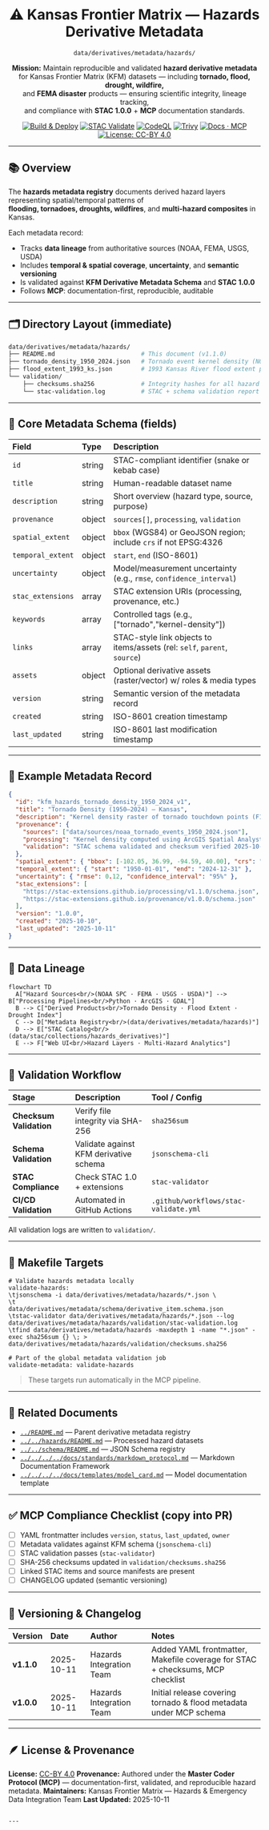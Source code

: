 <div align="center">

# ⚠️ Kansas Frontier Matrix — Hazards Derivative Metadata  
`data/derivatives/metadata/hazards/`

**Mission:** Maintain reproducible and validated **hazard derivative metadata**  
for Kansas Frontier Matrix (KFM) datasets — including **tornado, flood, drought, wildfire,**  
and **FEMA disaster** products — ensuring scientific integrity, lineage tracking,  
and compliance with **STAC 1.0.0** + **MCP** documentation standards.

[![Build & Deploy](https://img.shields.io/github/actions/workflow/status/bartytime4life/Kansas-Frontier-Matrix/site.yml?label=Build%20%26%20Deploy)](../../../../../.github/workflows/site.yml)
[![STAC Validate](https://img.shields.io/badge/STAC-validate-blue)](../../../../../.github/workflows/stac-validate.yml)
[![CodeQL](https://img.shields.io/github/actions/workflow/status/bartytime4life/Kansas-Frontier-Matrix/codeql.yml?label=CodeQL)](../../../../../.github/workflows/codeql.yml)
[![Trivy](https://img.shields.io/badge/Container-Scan-informational)](../../../../../.github/workflows/trivy.yml)
[![Docs · MCP](https://img.shields.io/badge/Docs-MCP-blue)](../../../../../docs/)
[![License: CC-BY 4.0](https://img.shields.io/badge/License-CC--BY%204.0-lightgrey)](../../../../../LICENSE)

</div>

---

## 📚 Overview

The **hazards metadata registry** documents derived hazard layers representing spatial/temporal patterns of  
**flooding, tornadoes, droughts, wildfires**, and **multi-hazard composites** in Kansas.

Each metadata record:
- Tracks **data lineage** from authoritative sources (NOAA, FEMA, USGS, USDA)
- Includes **temporal & spatial coverage**, **uncertainty**, and **semantic versioning**
- Is validated against **KFM Derivative Metadata Schema** and **STAC 1.0.0**
- Follows **MCP**: documentation-first, reproducible, auditable

---

## 🗂️ Directory Layout (immediate)

```bash
data/derivatives/metadata/hazards/
├── README.md                        # This document (v1.1.0)
├── tornado_density_1950_2024.json   # Tornado event kernel density (NOAA SPC)
├── flood_extent_1993_ks.json        # 1993 Kansas River flood extent polygons
└── validation/
    ├── checksums.sha256             # Integrity hashes for all hazard metadata JSONs
    └── stac-validation.log          # STAC + schema validation report
````

---

## 🧩 Core Metadata Schema (fields)

| Field             | Type   | Description                                                               |
| :---------------- | :----- | :------------------------------------------------------------------------ |
| `id`              | string | STAC-compliant identifier (snake or kebab case)                           |
| `title`           | string | Human-readable dataset name                                               |
| `description`     | string | Short overview (hazard type, source, purpose)                             |
| `provenance`      | object | `sources[]`, `processing`, `validation`                                   |
| `spatial_extent`  | object | `bbox` (WGS84) or GeoJSON region; include `crs` if not EPSG:4326          |
| `temporal_extent` | object | `start`, `end` (ISO-8601)                                                 |
| `uncertainty`     | object | Model/measurement uncertainty (e.g., `rmse`, `confidence_interval`)       |
| `stac_extensions` | array  | STAC extension URIs (processing, provenance, etc.)                        |
| `keywords`        | array  | Controlled tags (e.g., ["tornado","kernel-density"])                      |
| `links`           | array  | STAC-style link objects to items/assets (rel: `self`, `parent`, `source`) |
| `assets`          | object | Optional derivative assets (raster/vector) w/ roles & media types         |
| `version`         | string | Semantic version of the metadata record                                   |
| `created`         | string | ISO-8601 creation timestamp                                               |
| `last_updated`    | string | ISO-8601 last modification timestamp                                      |

---

## 🧠 Example Metadata Record

```json
{
  "id": "kfm_hazards_tornado_density_1950_2024_v1",
  "title": "Tornado Density (1950–2024) — Kansas",
  "description": "Kernel density raster of tornado touchdown points (F1–F5) derived from NOAA SPC event database.",
  "provenance": {
    "sources": ["data/sources/noaa_tornado_events_1950_2024.json"],
    "processing": "Kernel density computed using ArcGIS Spatial Analyst (search radius: 25 km).",
    "validation": "STAC schema validated and checksum verified 2025-10-10."
  },
  "spatial_extent": { "bbox": [-102.05, 36.99, -94.59, 40.00], "crs": "EPSG:4326" },
  "temporal_extent": { "start": "1950-01-01", "end": "2024-12-31" },
  "uncertainty": { "rmse": 0.12, "confidence_interval": "95%" },
  "stac_extensions": [
    "https://stac-extensions.github.io/processing/v1.1.0/schema.json",
    "https://stac-extensions.github.io/provenance/v1.0.0/schema.json"
  ],
  "version": "1.0.0",
  "created": "2025-10-10",
  "last_updated": "2025-10-11"
}
```

---

## 🧭 Data Lineage

```mermaid
flowchart TD
  A["Hazard Sources<br/>(NOAA SPC · FEMA · USGS · USDA)"] --> B["Processing Pipelines<br/>Python · ArcGIS · GDAL"]
  B --> C["Derived Products<br/>Tornado Density · Flood Extent · Drought Index"]
  C --> D["Metadata Registry<br/>(data/derivatives/metadata/hazards)"]
  D --> E["STAC Catalog<br/>(data/stac/collections/hazards_derivatives)"]
  E --> F["Web UI<br/>Hazard Layers · Multi-Hazard Analytics"]
```

<!-- END OF MERMAID -->

---

## 🧪 Validation Workflow

| Stage                   | Description                            | Tool / Config                         |
| :---------------------- | :------------------------------------- | :------------------------------------ |
| **Checksum Validation** | Verify file integrity via SHA-256      | `sha256sum`                           |
| **Schema Validation**   | Validate against KFM derivative schema | `jsonschema-cli`                      |
| **STAC Compliance**     | Check STAC 1.0 + extensions            | `stac-validator`                      |
| **CI/CD Validation**    | Automated in GitHub Actions            | `.github/workflows/stac-validate.yml` |

All validation logs are written to `validation/`.

---

## 🔧 Makefile Targets

```make
# Validate hazards metadata locally
validate-hazards:
\tjsonschema -i data/derivatives/metadata/hazards/*.json \
\t           data/derivatives/metadata/schema/derivative_item.schema.json
\tstac-validator data/derivatives/metadata/hazards/*.json --log data/derivatives/metadata/hazards/validation/stac-validation.log
\tfind data/derivatives/metadata/hazards -maxdepth 1 -name "*.json" -exec sha256sum {} \; > data/derivatives/metadata/hazards/validation/checksums.sha256

# Part of the global metadata validation job
validate-metadata: validate-hazards
```

> These targets run automatically in the MCP pipeline.

---

## 🔗 Related Documents

* [`../README.md`](../README.md) — Parent derivative metadata registry
* [`../../hazards/README.md`](../../hazards/README.md) — Processed hazard datasets
* [`../../schema/README.md`](../../schema/README.md) — JSON Schema registry
* [`../../../../docs/standards/markdown_protocol.md`](../../../../docs/standards/markdown_protocol.md) — Markdown Documentation Framework
* [`../../../../docs/templates/model_card.md`](../../../../docs/templates/model_card.md) — Model documentation template

---

## ✅ MCP Compliance Checklist (copy into PR)

* [ ] YAML frontmatter includes `version`, `status`, `last_updated`, `owner`
* [ ] Metadata validates against KFM schema (`jsonschema-cli`)
* [ ] STAC validation passes (`stac-validator`)
* [ ] SHA-256 checksums updated in `validation/checksums.sha256`
* [ ] Linked STAC items and source manifests are present
* [ ] CHANGELOG updated (semantic versioning)

---

## 🧾 Versioning & Changelog

| Version    | Date       | Author                   | Notes                                                                         |
| :--------- | :--------- | :----------------------- | :---------------------------------------------------------------------------- |
| **v1.1.0** | 2025-10-11 | Hazards Integration Team | Added YAML frontmatter, Makefile coverage for STAC + checksums, MCP checklist |
| **v1.0.0** | 2025-10-11 | Hazards Integration Team | Initial release covering tornado & flood metadata under MCP schema            |

---

## 🪶 License & Provenance

**License:** [CC-BY 4.0](../../../../../LICENSE)
**Provenance:** Authored under the **Master Coder Protocol (MCP)** — documentation-first, validated, and reproducible hazard metadata.
**Maintainers:** Kansas Frontier Matrix — Hazards & Emergency Data Integration Team
**Last Updated:** 2025-10-11

```

---
